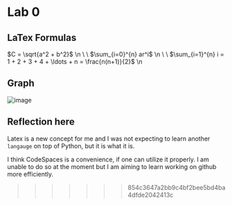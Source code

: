# Lab 0

## LaTex Formulas

$C = \sqrt{a^2 + b^2}$ \n
\\
\\
$\sum_{i=0}^{n} ar^i$ \n
\\
\\
$\sum_{i=1}^{n} i = 1 + 2 + 3 + 4 + \ldots + n = \frac{n(n+1)}{2}$ \n

## Graph
![image](https://github.com/seneca-dsa456-f23/labs-ygumusseneca/assets/97633311/103b8085-c99f-4bb1-a6b6-5a100acd14c8)

## Reflection here

Latex is a new concept for me and I was not expecting to learn another `langauge` on top of Python, but it is what it is. 

I think CodeSpaces is a convenience, if one can utilize it properly. I am unable to do so at the moment but I am aiming to learn working on github more efficiently.

>>>>>>> 854c3647a2bb9c4bf2bee5bd4ba4dfde2042413c